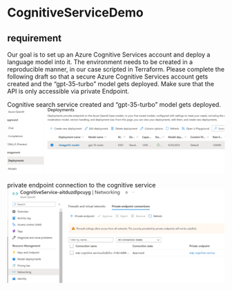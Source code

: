 # CognitiveServiceDemo
## requirement
Our goal is to set up an Azure Cognitive Services account and deploy a language model into it. The
environment needs to be created in a reproducible manner, in our case scripted in Terraform.
Please complete the following draft so that a secure Azure Cognitive Services account gets created
and the “gpt-35-turbo” model gets deployed. Make sure that the API is only accessible via private
Endpoint.

Cognitive search service created and “gpt-35-turbo” model gets deployed.
![Alt text](image.png)

private endpoint connection to the cognitive service
![Alt text](image2.png)